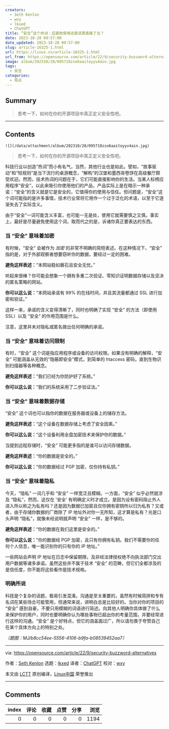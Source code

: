 ```yaml
---
creators:
  - Seth Kenlon
  - wxy
  - lkxed
  - ChatGPT
title: “安全”这个热词：应避免使用还是该更直接了当？
date: 2023-10-28 09:57:00
date_updated: 2023-10-28 09:57:00
slug: article-16325-1.html
url: https://linux.cn/article-16325-1.html
url_from: https://opensource.com/article/22/9/security-buzzword-alternatives
image: album/202310/28/095718zso6aaitoyyv4ain.jpg
tags:
  - 安全
categories:
  - 观点
---
```


## Summary

> 思考一下，如何在你的开源项目中真正定义安全性吧。

***

<!-- more -->

## Contents

`![](/data/attachment/album/202310/28/095718zso6aaitoyyv4ain.jpg)`

> 
> 思考一下，如何在你的开源项目中真正定义安全性吧。
> 
> 
> 

科技行业以创造“热词”而小有名气，当然，其他行业也是如此。譬如，“故事驱动”和“轻规则”是当下流行的桌游概念，“解构”的汉堡和墨西哥卷饼在高级餐厅颇受欢迎。然而，技术热词的问题在于，它们可能直接影响你的生活。当某人标榜应用程序“安全”，以此来吸引你使用他们的产品，产品实际上是在暗示一种承诺：“安全”的含义就是它是安全的，它值得你的使用与信任。但问题是，“安全”这个词可能指的是许多事情，技术行业常将它用作一个过于泛化的术语，以至于它逐渐失去了实际含义。

由于“安全”一词可能含义丰富，也可能一无是处，使用它就需要慎之又慎。事实上，最好是尽量避免使用这个词，取而代之的是，诉诸你真正要表达的东西。

### 当 “安全” 意味着加密

有时候，“安全” 会被作为 *加密* 的非常不明确的简短表述。在这种情况下，“安全” 指的是，对于外部观察者想要窃听你的数据，要经过一定的困难。

**避免这样表述：**“本网站稳如磐石且安全无忧。”

听起来很棒？你可能会想象一个拥有多重二次验证、零知识证明数据存储以及坚决的匿名策略的网站。

**你可以这么说：**“本网站承诺有 99% 的在线时间，并且其流量都通过 SSL 进行加密和验证。”

这样一来，承诺的含义变得清晰了，同时也明确了实现 “安全” 的方法（即使用 SSL）以及 “安全“ 的作用范围是什么。

注意，这里并未对隐私或匿名做出任何明确的承诺。

### 当 “安全” 意味着访问限制

有时，“安全” 这个词是指应用程序或设备的访问权限。如果没有明确的解释，“安全” 可能涵盖从无效的“隐蔽即安全”模式，到简单的 htaccess 密码，直到生物识别扫描器等各种概念。

**避免这样表述：**“我们已经为你防护好了系统。”

**你可以这么说：**“我们的系统采用了二步验证法。”

### 当 “安全” 意味着数据存储

“安全” 这个词也可以指你的数据在服务器或设备上的储存方法。

**避免这样表述：**“这个设备在数据存储上考虑了安全因素。”

**你可以这么说：**“这个设备利用全盘加密技术来保护你的数据。”

当提到远程存储时，“安全” 可能更多指的是谁可以访问存储数据。

**避免这样表述：**“你的数据是安全的。”

**你可以这么说：**“你的数据经过 PGP 加密，仅你持有私钥。”

### 当 “安全” 意味着隐私

今天，“隐私” 一词几乎和 “安全” 一样宽泛且模糊。一方面，“安全” 似乎必然就涉及 “隐私”，然而，这仅在 '安全' 有明确定义时才成立。是因为设有密码阻止外人进入所以称之为私有吗？还是因为数据已加密且仅你拥有密钥所以归为私有？又或者，由于存储你数据的厂商除了 IP 地址外对你一无所知，这才算是私有？光是口头声明 “隐私”，就像未经说明就声明 “安全” 一样，是不够的。

**避免这样表述：**“你的数据在我们这里是安全的。”

**你可以这么说：**“你的数据经 PGP 加密，且只有你拥有私钥。我们不需要你的任何个人信息，唯一能识别你的只有你的 IP 地址。”

一些网站会声明 IP 地址在日志中保留期限，及非经法律授权绝不向执法部门交出用户数据等诸多承诺。虽然这些并不属于技术 “安全” 的范畴，但它们全都涉及的是信任度，你不能将这些看作是技术规格。

### 明确所说

科技是个复杂的话题，极易引发混淆。沟通是至关重要的，虽然有时候简拼和专有名词在某些场合可能管用，但通常来说，讲明白总是比较好的。当你对你的项目的 “安全” 感到自豪，不要只用模糊的词语进行简述。向其他人明确你具体做了什么来保护你的用户，同时也要明确你认为哪些事物已超出你的考量范围，并要经常进行这样的沟通。“安全” 是个好特点，但它的涵盖面过广，所以请勿畏于夸赞自己在某个具体方向上的特别之处。

*（题图：MJ/b8cc54ee-5556-4106-b9fa-b08539452aa7）*

---

via: <https://opensource.com/article/22/9/security-buzzword-alternatives>

作者：[Seth Kenlon](https://opensource.com/users/seth) 选题：[lkxed](https://github.com/lkxed) 译者：[ChatGPT](https://linux.cn/lctt/ChatGPT) 校对：[wxy](https://github.com/wxy)

本文由 [LCTT](https://github.com/LCTT/TranslateProject) 原创编译，[Linux中国](https://linux.cn/) 荣誉推出

***

## Comments


|   index |   评论 |   收藏 |   点赞 |   分享 |   浏览 |
|--------:|-------:|-------:|-------:|-------:|-------:|
|       0 |      0 |      0 |      0 |      0 |   1194 |
